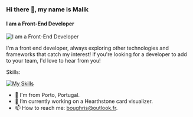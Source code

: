 ### Hi there 👋, my name is Malik
#### I am a Front-End Developer
![I am a Front-End Developer](https://i.imgur.com/4UUvR72.gif)

I'm a front end developer, always exploring other technologies and frameworks that catch my interest! if you're looking for a developer to add to your team, I'd love to hear from you!

Skills: 

[![My Skills](https://skills.thijs.gg/icons?i=js,html,css,react,sass,git,figma)](https://skills.thijs.gg)


- 📍 I'm from Porto, Portugal.
- 🔭 I’m currently working on a Hearthstone card visualizer.
- 📫 How to reach me: boughris@outlook.fr.
